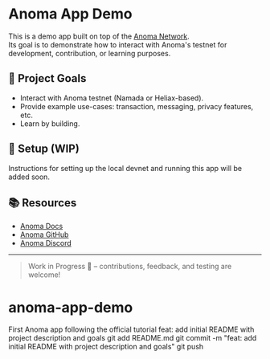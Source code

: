 # Anoma App Demo

This is a demo app built on top of the [Anoma Network](https://anoma.net).  
Its goal is to demonstrate how to interact with Anoma's testnet for development, contribution, or learning purposes.

## 🧪 Project Goals

- Interact with Anoma testnet (Namada or Heliax-based).
- Provide example use-cases: transaction, messaging, privacy features, etc.
- Learn by building.

## 🔧 Setup (WIP)

Instructions for setting up the local devnet and running this app will be added soon.

## 📚 Resources

- [Anoma Docs](https://docs.anoma.net/)
- [Anoma GitHub](https://github.com/anoma)
- [Anoma Discord](https://discord.gg/anoma)

---

> Work in Progress 🚧 – contributions, feedback, and testing are welcome!

# anoma-app-demo
First Anoma app following the official tutorial
feat: add initial README with project description and goals
git add README.md
git commit -m "feat: add initial README with project description and goals"
git push

